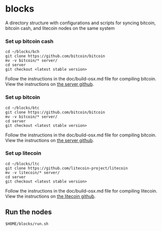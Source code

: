 # blocks
A directory structure with configurations and scripts for syncing bitcoin, bitcoin cash, and litecoin nodes on the same system

### Set up bitcoin cash 
```
cd ~/blocks/bch
git clone https://github.com/bitcoin/bitcoin
mv -v bitcoin/* server/
cd server
git checkout <latest stable version>
```
Follow the instructions in the doc/build-osx.md file for compiling bitcoin.
View the instructions on [the server github](https://github.com/server/server/blob/master/doc/build-osx.md).

### Set up bitcoin
```
cd ~/blocks/btc
git clone https://github.com/bitcoin/bitcoin
mv -v bitcoin/* server/
cd server
git checkout <latest stable version>
```
Follow the instructions in the doc/build-osx.md file for compiling bitcoin.
View the instructions on [the server github](https://github.com/bitcoin/bitcoin/blob/master/doc/build-osx.md).

### Set up litecoin
```
cd ~/blocks/ltc
git clone https://github.com/litecoin-project/litecoin
mv -v litecoin/* server/
cd server
git checkout <latest stable version>
```
Follow the instructions in the doc/build-osx.md file for compiling litecoin.
View the instructions on [the litecoin github](https://github.com/litecoin-project/litecoin/blob/master/doc/build-osx.md).

## Run the nodes
```
$HOME/blocks/run.sh
```